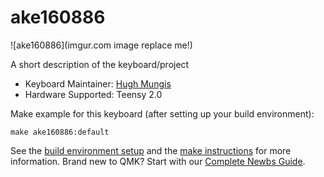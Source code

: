 # ake160886

![ake160886](imgur.com image replace me!)

A short description of the keyboard/project

* Keyboard Maintainer: [Hugh Mungis](https://github.com/HughMungis)
* Hardware Supported: Teensy 2.0

Make example for this keyboard (after setting up your build environment):

    make ake160886:default

See the [build environment setup](https://docs.qmk.fm/#/getting_started_build_tools) and the [make instructions](https://docs.qmk.fm/#/getting_started_make_guide) for more information. Brand new to QMK? Start with our [Complete Newbs Guide](https://docs.qmk.fm/#/newbs).
